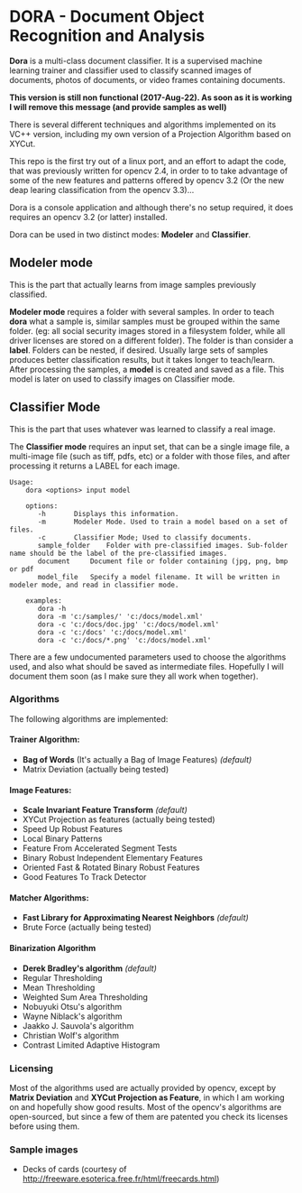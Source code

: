 # DORA - Document Object Recognition and Analysis


**Dora** is a multi-class document classifier. It is a supervised machine learning trainer and classifier used to classify scanned images of documents, photos of documents, or video frames containing documents. 

**This version is still non functional (2017-Aug-22). As soon as it is working I will remove this message (and provide samples as well)**

There is several different techniques and algorithms implemented on its VC++ version, including my own version of a Projection Algorithm based on XYCut. 

This repo is the first try out of a linux port, and an effort to adapt the code, that was previously written for opencv 2.4, in order to  to take advantage of some of the new features and patterns offered by opencv 3.2 (Or the new deap learing classification from the opencv 3.3)...

Dora is a console application and although there's no setup required, it does requires an opencv 3.2 (or latter) installed.
   
Dora can be used in two distinct modes: **Modeler** and **Classifier**. 

## Modeler mode
 This is the part that actually learns from image samples previously classified.

 **Modeler mode** requires a folder with several samples. In order to teach **dora** what a sample is, similar samples must be grouped within the same folder. (eg: all social security images stored in a filesystem folder, while all driver licenses are stored on a different folder). The folder is than consider a **label**. Folders can be nested, if desired. Usually large sets of samples produces better classification results, but it takes longer to teach/learn. After processing the samples, a  **model** is created and saved as a file. This model is later on used to classify images on Classifier mode.


## Classifier Mode
 This is the part that uses whatever was learned to classify a real image.

 The **Classifier mode** requires an input set, that can be a single image file, a multi-image file (such as tiff, pdfs, etc) or a folder with those files, and after processing it returns a LABEL for each image.   
    
    
    
```
Usage:
    dora <options> input model
 
    options:
       -h      	Displays this information.
       -m      	Modeler Mode. Used to train a model based on a set of files.
       -c      	Classifier Mode; Used to classify documents.
       sample_folder	Folder with pre-classified images. Sub-folder name should be the label of the pre-classified images.
       document 	Document file or folder containing (jpg, png, bmp or pdf
       model_file  	Specify a model filename. It will be written in modeler mode, and read in classifier mode.
 
    examples:
       dora -h
       dora -m 'c:/samples/' 'c:/docs/model.xml'
       dora -c 'c:/docs/doc.jpg' 'c:/docs/model.xml'
       dora -c 'c:/docs' 'c:/docs/model.xml'
       dora -c 'c:/docs/*.png' 'c:/docs/model.xml'
```       

There are a few undocumented parameters used to choose the algorithms used, and also what should be saved as intermediate files. Hopefully I will document them soon  (as I make sure they all work when together).




### Algorithms
The following algorithms are implemented:

#### Trainer Algorithm: 
- **Bag of Words** (It's actually a Bag of Image Features) *(default)*
- Matrix Deviation (actually being tested)
     
#### Image Features: 
- **Scale Invariant Feature Transform** *(default)*
- XYCut Projection as features (actually being tested) 
- Speed Up Robust Features 
- Local Binary Patterns 
- Feature From Accelerated Segment Tests 
- Binary Robust Independent Elementary Features 
- Oriented Fast & Rotated Binary Robust Features 
- Good Features To Track Detector 
   
#### Matcher Algorithms:
- **Fast Library for Approximating Nearest Neighbors** *(default)*
- Brute Force (actually being tested)
   
#### Binarization Algorithm 
- **Derek Bradley's algorithm** *(default)*
- Regular Thresholding
- Mean Thresholding
- Weighted Sum Area Thresholding
- Nobuyuki Otsu's algorithm
- Wayne Niblack's algorithm
- Jaakko J. Sauvola's algorithm
- Christian Wolf's algorithm
- Contrast Limited Adaptive Histogram



### Licensing

Most of the algorithms used are actually provided by opencv, except by **Matrix Deviation** and **XYCut Projection as Feature**, in which I am working on and hopefully show good results. Most of the opencv's algorithms are open-sourced, but since a few of them are patented you check its licenses before using them.



### Sample images
- Decks of cards (courtesy of http://freeware.esoterica.free.fr/html/freecards.html)

